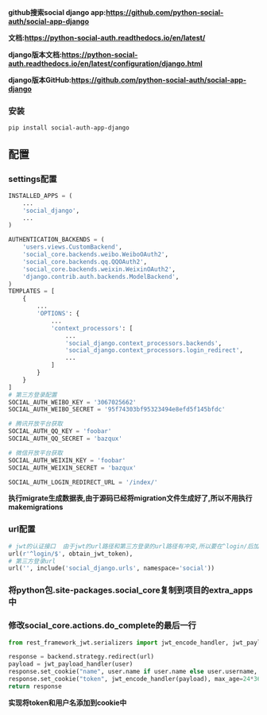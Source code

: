 **github搜索social django app:https://github.com/python-social-auth/social-app-django**

**文档:https://python-social-auth.readthedocs.io/en/latest/**

**django版本文档:https://python-social-auth.readthedocs.io/en/latest/configuration/django.html**

**django版本GitHub:https://github.com/python-social-auth/social-app-django**

### 安装

`pip install social-auth-app-django`

## 配置

### settings配置

```python
INSTALLED_APPS = (
    ...
    'social_django',
    ...
)

AUTHENTICATION_BACKENDS = (
    'users.views.CustomBackend',
    'social_core.backends.weibo.WeiboOAuth2',
    'social_core.backends.qq.QQOAuth2',
    'social_core.backends.weixin.WeixinOAuth2',
    'django.contrib.auth.backends.ModelBackend',
)
TEMPLATES = [
    {
        ...
        'OPTIONS': {
            ...
            'context_processors': [
                ...
                'social_django.context_processors.backends',
                'social_django.context_processors.login_redirect',
                ...
            ]
        }
    }
]
# 第三方登录配置
SOCIAL_AUTH_WEIBO_KEY = '3067025662'
SOCIAL_AUTH_WEIBO_SECRET = '95f74303bf95323494e8efd5f145bfdc'

# 腾讯开放平台获取
SOCIAL_AUTH_QQ_KEY = 'foobar'
SOCIAL_AUTH_QQ_SECRET = 'bazqux'

# 微信开放平台获取
SOCIAL_AUTH_WEIXIN_KEY = 'foobar'
SOCIAL_AUTH_WEIXIN_SECRET = 'bazqux'

SOCIAL_AUTH_LOGIN_REDIRECT_URL = '/index/'
```

**执行migrate生成数据表,由于源码已经将migration文件生成好了,所以不用执行makemigrations**

### url配置

```python
# jwt的认证接口  由于jwt的url路径和第三方登录的url路径有冲突,所以要在^login/后加上结尾符合$
url(r'^login/$', obtain_jwt_token),
# 第三方登录url
url('', include('social_django.urls', namespace='social'))
```

### 将python包.site-packages.social_core复制到项目的extra_apps中

### 修改social_core.actions.do_complete的最后一行

```python
from rest_framework_jwt.serializers import jwt_encode_handler, jwt_payload_handler

response = backend.strategy.redirect(url)
payload = jwt_payload_handler(user)
response.set_cookie("name", user.name if user.name else user.username, max_age=24*3600)
response.set_cookie("token", jwt_encode_handler(payload), max_age=24*3600)
return response
```

**实现将token和用户名添加到cookie中**

